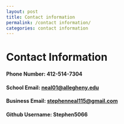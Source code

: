 ```yaml
---
layout: post
title: Contact information
permalink: /contact information/
categories: contact information
---
```

# Contact Information

#### Phone Number: **412-514-7304**

#### School Email: **neal01@allegheny.edu**

#### Business Email: **stephenneal115@gmail.com**

#### Github Username: **Stephen5066**
